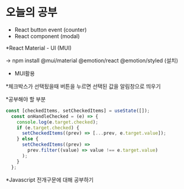 # 오늘의 공부

- React button event (counter)
- React component (modal)

*React Material - UI (MUI)

→ npm install @mui/material @emotion/react @emotion/styled (설치)

- MUI활용

*체크박스가 선택됬을때 버튼을 누르면 선택된 값을 알림창으로 띄우기 

*공부해야 할 부분 

```jsx
const [checkedItems, setCheckedItems] = useState([]);
  const onHandleChecked = (e) => {
    console.log(e.target.checked);
    if (e.target.checked) {
      setCheckedItems((prev) => [...prev, e.target.value]);
    } else {
      setCheckedItems((prev) =>
        prev.filter((value) => value !== e.target.value)
      );
    }
  };
```

*Javascript 전개구문에 대해 공부하기
